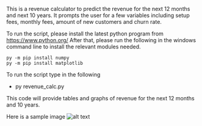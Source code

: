 This is a revenue calculator to predict the revenue for the next 12 months and next 10 years.
It prompts the user for a few variables including setup fees, monthly fees, amount of new customers and churn rate.

To run the script, please install the latest python program from https://www.python.org/
After that, please run the following in the windows command line to install the relevant modules needed.

    py -m pip install numpy
    py -m pip install matplotlib

To run the script type in the following

*    py revenue_calc.py

This code will provide tables and graphs of revenue for the next 12 months and 10 years.

Here is a sample image
![alt text](https://github.com/fei.ngc/revenue-calculator/Figure_1.jpeg?raw=true)

